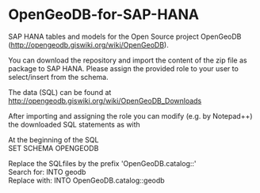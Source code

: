 # OpenGeoDB-for-SAP-HANA

SAP HANA tables and models for the Open Source project OpenGeoDB (http://opengeodb.giswiki.org/wiki/OpenGeoDB). <br>

You can download the repository and import the content of the zip file as package to SAP HANA. Please assign the provided role to your user to select/insert from the schema. <br>

The data (SQL) can be found at http://opengeodb.giswiki.org/wiki/OpenGeoDB_Downloads <br>

After importing and assigning the role you can modify (e.g. by Notepad++) the downloaded SQL statements as with <br>

At the beginning of the SQL <br>
SET SCHEMA OPENGEODB <br>

Replace the SQLfiles by the prefix 'OpenGeoDB.catalog::' <br>
Search for:   INTO geodb <br>
Replace with: INTO OpenGeoDB.catalog::geodb
